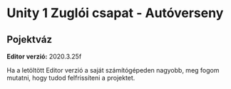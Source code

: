 # Unity 1 Zuglói csapat - Autóverseny
## Pojektváz
**Editor verzió:** 2020.3.25f

Ha a letöltött Editor verzió a saját számítógépeden nagyobb, meg fogom mutatni, hogy tudod felfrissíteni a projektet.
